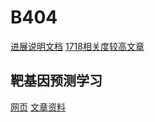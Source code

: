 # B404
 [进展说明文档](https://github.com/StarrySummer/B404/blob/master/进展情况.txt)
 [1718相关度较高文章](https://github.com/StarrySummer/B404/tree/master/1718相关度较高)
## 靶基因预测学习
 [网页](http://www.360doc.com/content/17/0615/17/43722561_663414471.shtml)
 [文章资料](https://github.com/StarrySummer/B404/tree/master/新建文件夹)
